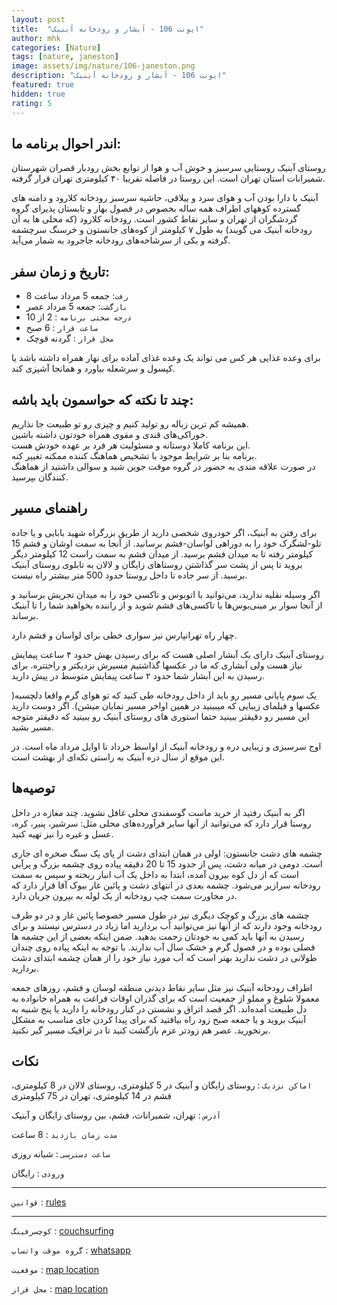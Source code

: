 ```yaml
---
layout: post
title:  "ایونت 106 - آبشار و رودخانه آبنیک"
author: mhk
categories: [Nature]
tags: [nature, janeston]
image: assets/img/nature/106-janeston.png
description: "ایونت 106 - آبشار و رودخانه آبنیک"
featured: true
hidden: true
rating: 5
---
```


## اندر احوال برنامه ما:  
روستای آبنیک روستایی سرسبز و خوش آب و هوا از توابع بخش رودبار قصران شهرستان شمیرانات استان تهران است. این روستا در فاصله تقریبا ۴۰ کیلومتری تهران قرار گرفته.  
  
آبنیک با دارا بودن آب و هوای سرد و ییلاقی، حاشیه سرسبز رودخانه کلارود و دامنه های گسترده کوههای اطراف همه ساله بخصوص در فصول بهار و تابستان پذیرای گروه گردشگران از تهران و سایر نقاط کشور است. رودخانه کلارود (که محلی ها به آن رودخانه آبنیک می گویند) به طول ۷ کیلومتر از کوه‌های جانستون و خرسنگ سرچشمه گرفته و یکی از سرشاخه‌های رودخانه جاجرود به شمار می‌آید.  

## تاریخ و زمان سفر:  
  - `رفت`: جمعه 5 مرداد ساعت 8  
  - `بازگشت`: جمعه 5 مرداد عصر  
  - `درجه سختی برنامه` : 2 از 10  
  - `ساعت قرار` : 6 صبح
  - `محل قرار` : گردنه قوچک

برای وعده‌ غذایی هر کس می تواند یک وعده غذای آماده برای نهار همراه داشته باشد یا کپسول و سرشعله بیاورد و همانجا آشپزی کند.  

## چند تا نکته که حواسمون باید باشه:  
همیشه کم ترین زباله رو تولید کنیم و چیزی رو تو طبیعت جا نذاریم.  
خوراکی‌های قندی و مقوی همراه خودتون داشته باشین.  
این برنامه کاملا دوستانه و مسئولیت هر فرد بر عهده خودش هست.  
برنامه بنا بر شرایط موجود با تشخیص هماهنگ کننده ممکنه تغییر کنه.  
در صورت علاقه مندی به حضور در گروه موقت جوین شید و سوالی داشتید از هماهنگ کنندگان بپرسید.  

## راهنمای مسیر
برای رفتن به آبنیک، اگر خودروی شخصی دارید از طریق بزرگراه شهید بابایی و یا جاده تلو-لشگرک خود را به دوراهی لواسان-فشم برسانید. از آنجا به سمت اوشان و فشم 15 کیلومتر رفته تا به میدان فشم برسید. از میدان فشم به سمت راست 12 کیلومتر دیگر بروید تا پس از پشت سر گذاشتن روستاهای زایگان و لالان به تابلوی روستای آبنیک برسید. از سر جاده تا داخل روستا حدود 500 متر بیشتر راه نیست.  

اگر وسیله نقلیه ندارید، می‌توانید با اتوبوس و تاکسی خود را به میدان تجریش برسانید و از آنجا سوار بر مینی‌بوس‌ها یا تاکسی‌های فشم شوید و از راننده بخواهید شما را تا آبنیک برساند.  

چهار راه تهرانپارس نیز سواری خطی برای لواسان و فشم دارد.  
  
 روستای آبنیک دارای یک آبشار اصلی هست که برای رسیدن بهش حدود ۴ ساعت پیمایش نیاز هست ولی آبشاری که ما در عکسها گذاشتیم مسیرش نزدیکتر و راحتتره. برای رسیدن به این آبشار شما حدود ۲ ساعت پیمایش متوسط در پیش دارید.  

یک سوم پایانی مسیر رو باید از داخل رودخانه طی کنید که تو هوای گرم واقعا دلچسبه( عکسها و فیلمای زیبایی که میبینید در همین اواخر مسیر نمایان میشن). اگر دوست دارید این مسیر رو دقیقتر ببینید حتما استوری های روستای آبنیک رو ببینید که دقیقتر متوجه مسیر بشید.  

اوج سرسبزی و زیبایی دره و رودخانه آبنیک از اواسط خرداد تا اوایل مرداد ماه است. در این موقع از سال دره آبنیک به راستی تکه‌ای از بهشت است.  


## توصیه‌ها
اگر به آبنیک رفتید از خرید ماست گوسفندی محلی غافل نشوید. چند مغازه در داخل روستا قرار دارد که می‌توانید از آنها سایر فرآورده‌های محلی مثل: سرشیر، پنیر، کره، عسل و غیره را نیز تهیه کنید.  

چشمه های دشت جانستون: اولی در همان ابتدای دشت از پای یک سنگ صخره ای جاری است. دومی در میانه دشت، پس از حدود 15 تا 20 دقیقه پیاده روی چشمه بزرگ و پرآبی است که از دل کوه بیرون آمده، ابتدا به داخل یک آب انبار ریخته و سپس به سمت رودخانه سرازیر می‌شود. چشمه بعدی در انتهای دشت و پائین غار بیوک آقا قرار دارد که در مجاورت سمت چپ رودخانه از یک لوله به بیرون جریان دارد.  

چشمه های بزرگ و کوچک دیگری نیز در طول مسیر خصوصا پائین غار و در دو طرف رودخانه وجود دارند که از آنها نیز می‌توانید آب بردارید اما زیاد در دسترس نیستند و برای رسیدن به آنها باید کمی به خودتان زحمت بدهید. ضمن اینکه بعضی از این چشمه ها فصلی بوده و در فصول گرم و خشک سال آب ندارند. با توجه به اینکه پیاده روی چندان طولانی در دشت ندارید بهتر است که آب مورد نیاز خود را از همان چشمه ابتدای دشت بردارید.  

اطراف رودخانه آبنیک نیز مثل سایر نقاط دیدنی منطقه لوسان و فشم، روزهای جمعه معمولا شلوغ و مملو از جمعیت است که برای گذران اوقات فراغت به همراه خانواده به دل طبیعت آمده‌اند. اگر قصد اتراق و نشستن در کنار رودخانه را دارید یا پنج شنیه به آبنیک بروید و یا جمعه صبح زود راه بیافتید که برای پیدا کردن جای مناسب به مشکل برنخورید. عصر هم زودتر عزم بازگشت کنید تا در ترافیک مسیر گیر نکنید.  

## نکات

`اماکن نزدیک` : روستای زایگان و آبنیک در 5 کیلومتری، روستای لالان در 8 کیلومتری، فشم در 14 کیلومتری، تهران در 75 کیلومتری  

`آدرس` : تهران، شمیرانات، فشم، بین روستای زایگان و آبنیک  

`مدت زمان بازدید` : 8 ساعت  

`ساعت دسترسی` : شبانه روزی  

`ورودی` : رایگان  

---

`قوانین` : [rules](/rules-weekend)  

---

`کوچسرفینگ` : [couchsurfing](https://www.couchsurfing.com/events/106)

`گروه موقت واتساپ` : [whatsapp](https://chat.whatsapp.com/ECgQcAQkuFFGghuqc3NtYT)

`موقعیت` : [map location](https://maps.google.com/maps?ll=35.988604,51.621015&z=16&t=m&hl=en-US&gl=US&mapclient=embed&q=35%C2%B059%2719.0%22N%2051%C2%B037%2715.7%22E%2035.988604%2C%2051.621015@35.9886035,51.6210148)

`محل قرار` : [map location](https://www.google.com/maps?q=35.8096017360298,51.578513905406&z=17&hl=en)
